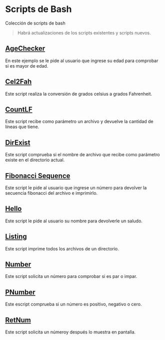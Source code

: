 # Scripts de Bash

Colección de scripts de bash

> Habrá actualizaciones de los scripts existentes y scripts nuevos.

## [AgeChecker](https://github.com/4DRIAN0RTIZ/BashScripts/tree/master/AgeChecker)

En este ejemplo se le pide al usuario que ingrese su edad para comprobar
si es mayor de edad.

## [Cel2Fah](https://github.com/4DRIAN0RTIZ/BashScripts/tree/master/Cel2Fah)

Este script realiza la conversión de grados celsius a grados Fahrenheit.

## [CountLF](https://github.com/4DRIAN0RTIZ/BashScripts/tree/master/CountLF)

Este script recibe como parámetro un archivo y devuelve la cantidad de líneas
que tiene.

## [DirExist](https://github.com/4DRIAN0RTIZ/BashScripts/tree/master/DirExist)

Este script comprueba si el nombre de archivo que recibe como parámetro existe
en el directorio actual.

## [Fibonacci Sequence](https://github.com/4DRIAN0RTIZ/BashScripts/tree/master/FibonacciSequence)

Este script le pide al usuario que ingrese un número para devolver la secuencia
fibonacci del archivo e imprimirlo.

## [Hello](https://github.com/4DRIAN0RTIZ/BashScripts/tree/master/Hello)

Este script le pide al usuario su nombre para devolverle un saludo.

## [Listing](https://github.com/4DRIAN0RTIZ/BashScripts/tree/master/Listing)

Este script imprime todos los archivos de un directorio.

## [Number](https://github.com/4DRIAN0RTIZ/BashScripts/tree/master/Number)

Este script solicita un número para comprobar si es par o impar.

## [PNumber](https://github.com/4DRIAN0RTIZ/BashScripts/tree/master/PNumber)

Este escript comprueba si un número es positivo, negativo o cero.

## [RetNum](https://github.com/4DRIAN0RTIZ/BashScripts/tree/master/RetNum)

Este script solicita un númeroy después lo muestra en pantalla.
